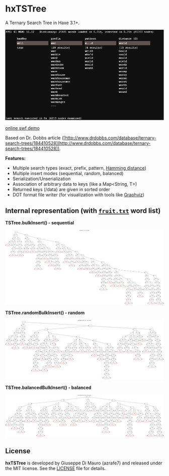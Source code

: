 hxTSTree
========

A Ternary Search Tree in Haxe 3.1+.

![](screenshot.png)

[online swf demo](https://dl.dropboxusercontent.com/u/32864004/dev/FPDemo/hxTSTreeDemo.swf)

Based on Dr. Dobbs article ([http://www.drdobbs.com/database/ternary-search-trees/184410528](http://www.drdobbs.com/database/ternary-search-trees/184410528)).

**Features:**

 - Multiple search types (exact, prefix, pattern, [Hamming distance](http://en.wikipedia.org/wiki/Hamming_distance))
 - Multiple insert modes (sequential, random, balanced)
 - Serialization/Unserialization
 - Association of arbitrary data to keys (like a Map<String, T>)
 - Returned keys (/data) are given in sorted order
 - DOT format file writer (for visualization with tools like [Graphviz](http://www.graphviz.org/)) 

## Internal representation (with [`fruit.txt`](assets/fruit.txt) word list)

**TSTree.bulkInsert() - sequential**

![](bulkInsert.png)


**TSTree.randomBulkInsert() - random**

![](randomBulkInsert.png)


**TSTree.balancedBulkInsert() - balanced**

![](balancedBulkInsert.png)

## License

**hxTSTree** is developed by Giuseppe Di Mauro (azrafe7) and released under the MIT license. See the [LICENSE](LICENSE) file for details. 